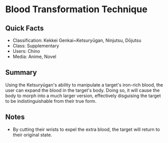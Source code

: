 # Blood Transformation Technique

## Quick Facts
- Classification: Kekkei Genkai~Ketsuryūgan, Ninjutsu, Dōjutsu
- Class: Supplementary
- Users: Chino
- Media: Anime, Novel

## Summary
Using the Ketsuryūgan's ability to manipulate a target's iron-rich blood, the user can expand the blood in the target's body. Doing so, it will cause the body to morph into a much larger version, effectively disguising the target to be indistinguishable from their true form.

## Notes
- By cutting their wrists to expel the extra blood, the target will return to their original state.
